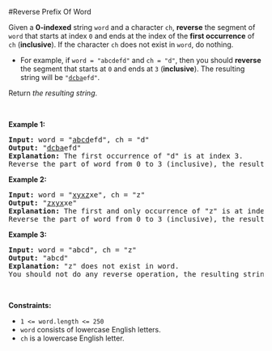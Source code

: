 #Reverse Prefix Of Word
<p>Given a <strong>0-indexed</strong> string <code>word</code> and a character <code>ch</code>, <strong>reverse</strong> the segment of <code>word</code> that starts at index <code>0</code> and ends at the index of the <strong>first occurrence</strong> of <code>ch</code> (<strong>inclusive</strong>). If the character <code>ch</code> does not exist in <code>word</code>, do nothing.</p>
<ul>
<li>For example, if <code>word = "abcdefd"</code> and <code>ch = "d"</code>, then you should <strong>reverse</strong> the segment that starts at <code>0</code> and ends at <code>3</code> (<strong>inclusive</strong>). The resulting string will be <code>"<u>dcba</u>efd"</code>.</li>
</ul>
<p>Return <em>the resulting string</em>.</p>
<p> </p>
<p><strong class="example">Example 1:</strong></p>
<pre><strong>Input:</strong> word = "<u>abcd</u>efd", ch = "d"
<strong>Output:</strong> "<u>dcba</u>efd"
<strong>Explanation:</strong> The first occurrence of "d" is at index 3. 
Reverse the part of word from 0 to 3 (inclusive), the resulting string is "dcbaefd".
</pre>
<p><strong class="example">Example 2:</strong></p>
<pre><strong>Input:</strong> word = "<u>xyxz</u>xe", ch = "z"
<strong>Output:</strong> "<u>zxyx</u>xe"
<strong>Explanation:</strong> The first and only occurrence of "z" is at index 3.
Reverse the part of word from 0 to 3 (inclusive), the resulting string is "zxyxxe".
</pre>
<p><strong class="example">Example 3:</strong></p>
<pre><strong>Input:</strong> word = "abcd", ch = "z"
<strong>Output:</strong> "abcd"
<strong>Explanation:</strong> "z" does not exist in word.
You should not do any reverse operation, the resulting string is "abcd".
</pre>
<p> </p>
<p><strong>Constraints:</strong></p>
<ul>
<li><code>1 &lt;= word.length &lt;= 250</code></li>
<li><code>word</code> consists of lowercase English letters.</li>
<li><code>ch</code> is a lowercase English letter.</li>
</ul>
